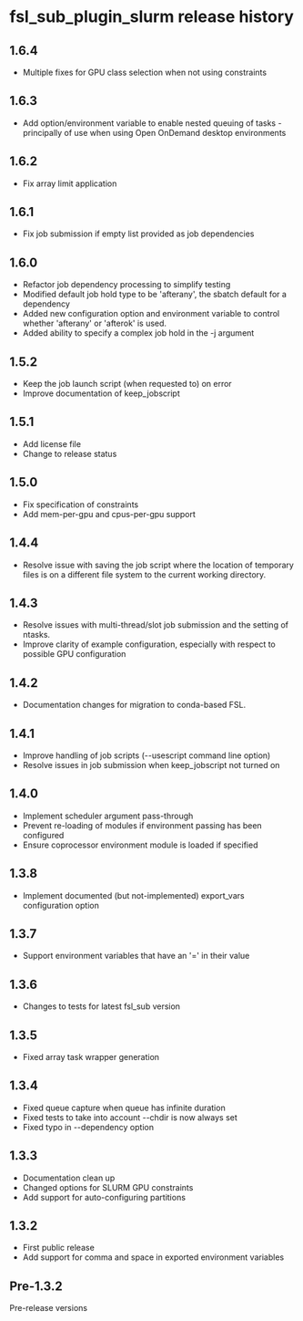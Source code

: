 # fsl_sub_plugin_slurm release history

## 1.6.4

* Multiple fixes for GPU class selection when not using constraints

## 1.6.3

* Add option/environment variable to enable nested queuing of tasks - principally of use when using Open OnDemand desktop environments

## 1.6.2

* Fix array limit application

## 1.6.1

* Fix job submission if empty list provided as job dependencies

## 1.6.0

* Refactor job dependency processing to simplify testing
* Modified default job hold type to be 'afterany', the sbatch default for a dependency
* Added new configuration option and environment variable to control whether 'afterany' or 'afterok' is used.
* Added ability to specify a complex job hold in the -j argument

## 1.5.2

* Keep the job launch script (when requested to) on error
* Improve documentation of keep_jobscript

## 1.5.1

* Add license file
* Change to release status

## 1.5.0

* Fix specification of constraints
* Add mem-per-gpu and cpus-per-gpu support

## 1.4.4

* Resolve issue with saving the job script where the location of temporary files is on a different file system to the current working directory.

## 1.4.3

* Resolve issues with multi-thread/slot job submission and the setting of ntasks.
* Improve clarity of example configuration, especially with respect to possible GPU configuration

## 1.4.2

* Documentation changes for migration to conda-based FSL.

## 1.4.1

* Improve handling of job scripts (--usescript command line option)
* Resolve issues in job submission when keep_jobscript not turned on

## 1.4.0

* Implement scheduler argument pass-through
* Prevent re-loading of modules if environment passing has been configured
* Ensure coprocessor environment module is loaded if specified

## 1.3.8

* Implement documented (but not-implemented) export_vars configuration option

## 1.3.7

* Support environment variables that have an '=' in their value

## 1.3.6

* Changes to tests for latest fsl_sub version

## 1.3.5

* Fixed array task wrapper generation

## 1.3.4

* Fixed queue capture when queue has infinite duration
* Fixed tests to take into account --chdir is now always set
* Fixed typo in --dependency option

## 1.3.3

* Documentation clean up
* Changed options for SLURM GPU constraints
* Add support for auto-configuring partitions

## 1.3.2

* First public release
* Add support for comma and space in exported environment variables

## Pre-1.3.2

Pre-release versions
